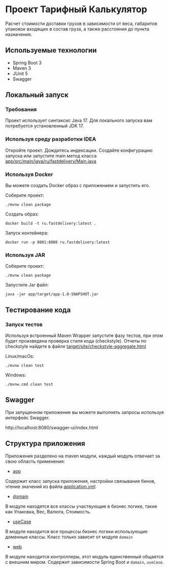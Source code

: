 # Проект Тарифный Калькулятор

Расчет стоимости доставки грузов в зависимости от веса, габаритов
упаковок входящих в состав груза, а также расстояния до пункта назначения.

## Используемые технологии

- Spring Boot 3
- Maven 3
- JUnit 5
- Swagger

## Локальный запуск

### Требования

Проект использует синтаксис Java 17. Для локального запуска вам потребуется
установленный JDK 17.

### Используя среду разработки IDEA

Откройте проект. Дождитесь индексации. Создайте конфигурацию запуска
или запустите main метод класса [app/src/main/java/ru/fastdelivery/Main.java](app/src/main/java/ru/fastdelivery/Main.java)

### Используя Docker

Вы можете создать Docker образ с приложением и запустить его.

Соберите проект:

```shell
./mvnw clean package
```

Создать образ:

```shell
docker build -t ru.fastdelivery:latest .
```

Запуск контейнера:

```shell
docker run -p 8081:8080 ru.fastdelivery:latest
```

### Используя JAR

Соберите проект:

```shell
./mvnw clean package
```

Запустите Jar файл:

```shell
java -jar app/target/app-1.0-SNAPSHOT.jar
```

## Тестирование кода

### Запуск тестов

Используя встроенный Maven Wrapper запустите
фазу тестов, при этом будет произведена проверка
стиля кода (checkstyle). Отчеты по checkstyle
найдете в файле
[target/site/checkstyle-aggregate.html](target/site/checkstyle-aggregate.html) 

Linux/macOs:

```shell
./mvnw clean test
```

Windows:

```shell
./mvnw.cmd clean test
```

## Swagger

При запущенном приложение вы можете
выполнять запросы используя интерфейс Swagger. 

http://localhost:8080/swagger-ui/index.html

## Структура приложения

Приложения разделено на maven модули, каждый
модуль отвечает за свою область применения:

- [app](app)

Содержит класс запуска приложения, настройки связывания бинов,
чтение значений из файла [application.yml](app/src/main/resources/application.yml)

- [domain](domain)

В модуле находятся все классы участвующие в бизнес логике, такие как Упаковка,
Вес, Валюта, Стоимость.

- [useCase](useCase)

В модуле находится все процессы бизнес логики использующие доменные
классы. Класс только зависит от модуля `domain`

- [web](web)

В модуле находится контроллеры, этот модуль единственный общается с
внешним миром. Содержит зависимости Spring Boot и `domain`, `useCase`.
